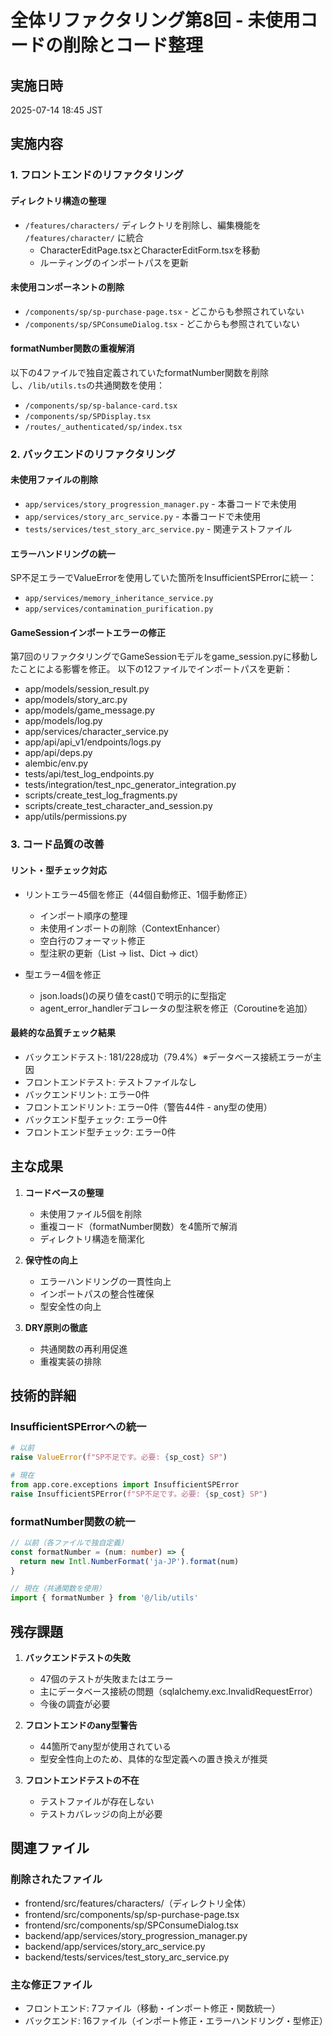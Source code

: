 # 全体リファクタリング第8回 - 未使用コードの削除とコード整理

## 実施日時
2025-07-14 18:45 JST

## 実施内容

### 1. フロントエンドのリファクタリング

#### ディレクトリ構造の整理
- `/features/characters/` ディレクトリを削除し、編集機能を `/features/character/` に統合
  - CharacterEditPage.tsxとCharacterEditForm.tsxを移動
  - ルーティングのインポートパスを更新

#### 未使用コンポーネントの削除
- `/components/sp/sp-purchase-page.tsx` - どこからも参照されていない
- `/components/sp/SPConsumeDialog.tsx` - どこからも参照されていない

#### formatNumber関数の重複解消
以下の4ファイルで独自定義されていたformatNumber関数を削除し、`/lib/utils.ts`の共通関数を使用：
- `/components/sp/sp-balance-card.tsx`
- `/components/sp/SPDisplay.tsx`
- `/routes/_authenticated/sp/index.tsx`

### 2. バックエンドのリファクタリング

#### 未使用ファイルの削除
- `app/services/story_progression_manager.py` - 本番コードで未使用
- `app/services/story_arc_service.py` - 本番コードで未使用
- `tests/services/test_story_arc_service.py` - 関連テストファイル

#### エラーハンドリングの統一
SP不足エラーでValueErrorを使用していた箇所をInsufficientSPErrorに統一：
- `app/services/memory_inheritance_service.py`
- `app/services/contamination_purification.py`

#### GameSessionインポートエラーの修正
第7回のリファクタリングでGameSessionモデルをgame_session.pyに移動したことによる影響を修正。
以下の12ファイルでインポートパスを更新：
- app/models/session_result.py
- app/models/story_arc.py
- app/models/game_message.py
- app/models/log.py
- app/services/character_service.py
- app/api/api_v1/endpoints/logs.py
- app/api/deps.py
- alembic/env.py
- tests/api/test_log_endpoints.py
- tests/integration/test_npc_generator_integration.py
- scripts/create_test_log_fragments.py
- scripts/create_test_character_and_session.py
- app/utils/permissions.py

### 3. コード品質の改善

#### リント・型チェック対応
- リントエラー45個を修正（44個自動修正、1個手動修正）
  - インポート順序の整理
  - 未使用インポートの削除（ContextEnhancer）
  - 空白行のフォーマット修正
  - 型注釈の更新（List → list、Dict → dict）
  
- 型エラー4個を修正
  - json.loads()の戻り値をcast()で明示的に型指定
  - agent_error_handlerデコレータの型注釈を修正（Coroutineを追加）

#### 最終的な品質チェック結果
- バックエンドテスト: 181/228成功（79.4%）※データベース接続エラーが主因
- フロントエンドテスト: テストファイルなし
- バックエンドリント: エラー0件
- フロントエンドリント: エラー0件（警告44件 - any型の使用）
- バックエンド型チェック: エラー0件
- フロントエンド型チェック: エラー0件

## 主な成果

1. **コードベースの整理**
   - 未使用ファイル5個を削除
   - 重複コード（formatNumber関数）を4箇所で解消
   - ディレクトリ構造を簡潔化

2. **保守性の向上**
   - エラーハンドリングの一貫性向上
   - インポートパスの整合性確保
   - 型安全性の向上

3. **DRY原則の徹底**
   - 共通関数の再利用促進
   - 重複実装の排除

## 技術的詳細

### InsufficientSPErrorへの統一
```python
# 以前
raise ValueError(f"SP不足です。必要: {sp_cost} SP")

# 現在
from app.core.exceptions import InsufficientSPError
raise InsufficientSPError(f"SP不足です。必要: {sp_cost} SP")
```

### formatNumber関数の統一
```typescript
// 以前（各ファイルで独自定義）
const formatNumber = (num: number) => {
  return new Intl.NumberFormat('ja-JP').format(num)
}

// 現在（共通関数を使用）
import { formatNumber } from '@/lib/utils'
```

## 残存課題

1. **バックエンドテストの失敗**
   - 47個のテストが失敗またはエラー
   - 主にデータベース接続の問題（sqlalchemy.exc.InvalidRequestError）
   - 今後の調査が必要

2. **フロントエンドのany型警告**
   - 44箇所でany型が使用されている
   - 型安全性向上のため、具体的な型定義への置き換えが推奨

3. **フロントエンドテストの不在**
   - テストファイルが存在しない
   - テストカバレッジの向上が必要

## 関連ファイル

### 削除されたファイル
- frontend/src/features/characters/（ディレクトリ全体）
- frontend/src/components/sp/sp-purchase-page.tsx
- frontend/src/components/sp/SPConsumeDialog.tsx
- backend/app/services/story_progression_manager.py
- backend/app/services/story_arc_service.py
- backend/tests/services/test_story_arc_service.py

### 主な修正ファイル
- フロントエンド: 7ファイル（移動・インポート修正・関数統一）
- バックエンド: 16ファイル（インポート修正・エラーハンドリング・型修正）